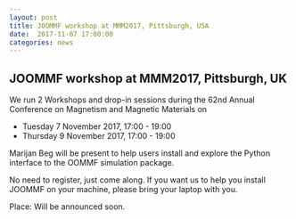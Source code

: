 ```yaml
---
layout: post
title: JOOMMF workshop at MMM2017, Pittsburgh, USA
date:  2017-11-07 17:00:00
categories: news
---
```


## JOOMMF workshop at MMM2017, Pittsburgh, UK

We run 2 Workshops and drop-in sessions during the 62nd Annual Conference on
Magnetism and Magnetic Materials on

- Tuesday 7 November 2017, 17:00 - 19:00
- Thursday 9 November 2017, 17:00 - 19:00

Marijan Beg will be present to help
users install and explore the Python interface to the OOMMF simulation
package.

No need to register, just come along. If you want us to help you
install JOOMMF on your machine, please bring your laptop with you.

Place: Will be announced soon.
